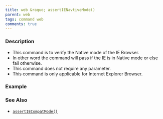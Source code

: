 ```yaml
---
title: web &raquo; assertIENavtiveMode()
parent: web
tags: command web
comments: true
---
```


### Description

- This command is to verify the Native mode of the IE Browser.
- In other word the command will pass  if the IE is in Native mode or else fail otherwise.
- This command does not require any parameter.
- This command is only applicable for Internet Explorer Browser.

### Example

### See Also

- [`assertIECompatMode()`](assertIECompatMode().html)